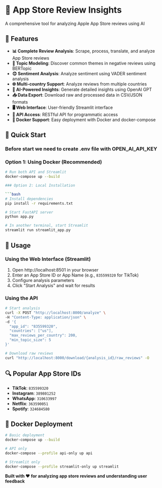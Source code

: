 # 📱 App Store Review Insights

A comprehensive tool for analyzing Apple App Store reviews using AI 

## 🌟 Features

- **📊 Complete Review Analysis**: Scrape, process, translate, and analyze App Store reviews
- **🎯 Topic Modeling**: Discover common themes in negative reviews using BERTopic
- **😊 Sentiment Analysis**: Analyze sentiment using VADER sentiment analysis
- **🌐 Multi-country Support**: Analyze reviews from multiple countries
- **🧠 AI-Powered Insights**: Generate detailed insights using OpenAI GPT
- **📥 Data Export**: Download raw and processed data in CSV/JSON formats
- **🖥️ Web Interface**: User-friendly Streamlit interface
- **🚀 API Access**: RESTful API for programmatic access
- **🐳 Docker Support**: Easy deployment with Docker and docker-compose

## 🚀 Quick Start

### Before start we need to create .env file with OPEN_AI_API_KEY

### Option 1: Using Docker (Recommended)

```bash
# Run both API and Streamlit
docker-compose up --build

### Option 2: Local Installation

```bash
# Install dependencies
pip install -r requirements.txt

# Start FastAPI server
python app.py

# In another terminal, start Streamlit
streamlit run streamlit_app.py
```

## 📖 Usage

### Using the Web Interface (Streamlit)

1. Open http://localhost:8501 in your browser
2. Enter an App Store ID or App Name (e.g., `835599320` for TikTok)
3. Configure analysis parameters
4. Click "Start Analysis" and wait for results

### Using the API

```bash
# Start analysis
curl -X POST "http://localhost:8000/analyze" \
-H "Content-Type: application/json" \
-d '{
  "app_id": "835599320",
  "countries": ["us"],
  "max_reviews_per_country": 200,
  "min_topic_size": 5
}'

# Download raw reviews
curl "http://localhost:8000/download/{analysis_id}/raw_reviews" -O
```
## 🔍 Popular App Store IDs

- **TikTok**: `835599320`
- **Instagram**: `389801252`  
- **WhatsApp**: `310633997`
- **Netflix**: `363590051`
- **Spotify**: `324684580`

## 🐳 Docker Deployment

```bash
# Basic deployment
docker-compose up --build

# API only
docker-compose --profile api-only up api

# Streamlit only  
docker-compose --profile streamlit-only up streamlit
```

**Built with ❤️ for analyzing app store reviews and understanding user feedback**
